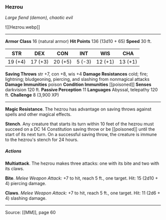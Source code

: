 ### Hezrou
_Large fiend (demon), chaotic evil_

![[Hezrou.webp]]




---

**Armor Class** 16 (natural armor)
**Hit Points** 136 (13d10 + 65)
**Speed** 30 ft.

| STR     | DEX     | CON     | INT     | WIS     | CHA     |
|---------|---------|---------|---------|---------|---------|
| 19 (+4) | 17 (+3) | 20 (+5) | 5 (-3) | 12 (+1) | 13 (+1) |

**Saving Throws** str +7, con +8, wis +4
**Damage Resistances** cold; fire; lightning; bludgeoning, piercing, and slashing from nonmagical attacks
**Damage Immunities** poison
**Condition Immunities** [[poisoned]]
**Senses** darkvision 120 ft.
**Passive Perception** 11
**Languages** Abyssal, telepathy 120 ft.
**Challenge** 8 (3,900 XP)

---

**Magic Resistance**. The hezrou has advantage on saving throws against spells and other magical effects.

**Stench**. Any creature that starts its turn within 10 feet of the hezrou must succeed on a DC 14 Constitution saving throw or be [[poisoned]] until the start of its next turn. On a successful saving throw, the creature is immune to the hezrou's stench for 24 hours.

##### Actions
**Multiattack**. The hezrou makes three attacks: one with its bite and two with its claws.

**Bite**. _Melee Weapon Attack:_ +7 to hit, reach 5 ft., one target. Hit: 15 (2d10 + 4) piercing damage.

**Claws**. _Melee Weapon Attack:_ +7 to hit, reach 5 ft., one target. Hit: 11 (2d6 + 4) slashing damage.


---

Source: [[MM]], page 60